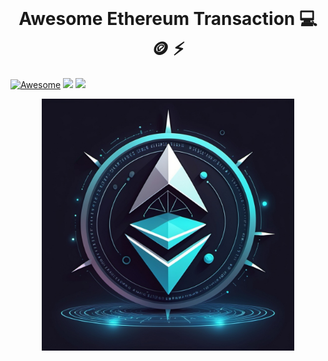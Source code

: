 </br>
<div align="center">

# Awesome Ethereum Transaction 💻 🪙 ⚡

</div>

[![Awesome](https://awesome.re/badge-flat2.svg)](https://awesome.re)
<img src="https://img.shields.io/badge/Typescript-3178C6?style=flat-square&logo=Typescript&logoColor=white"/>
<img src="https://img.shields.io/badge/JavaScript-F7DF1E?style=flat-square&logo=javascript&logoColor=white"/>

<div align="center">

<img src="./img/awesome_transaction.png" width="80%" height="80%">

</div>


